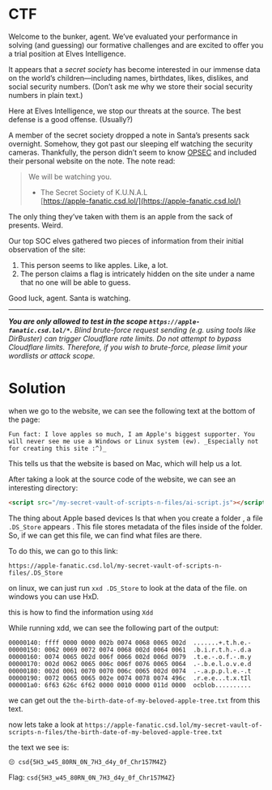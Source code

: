 
# CTF

Welcome to the bunker, agent. We’ve evaluated your performance in solving (and guessing) our formative challenges and are excited to offer you a trial position at Elves Intelligence.

It appears that a _secret society_ has become interested in our immense data on the world’s children—including names, birthdates, likes, dislikes, and social security numbers. (Don’t ask me why we store their social security numbers in plain text.)

Here at Elves Intelligence, we stop our threats at the source. The best defense is a good offense. (Usually?)

A member of the secret society dropped a note in Santa’s presents sack overnight. Somehow, they got past our sleeping elf watching the security cameras. Thankfully, the person didn’t seem to know [OPSEC](https://en.wikipedia.org/wiki/Operations_security) and included their personal website on the note. The note read:

> We will be watching you.  
> - The Secret Society of K.U.N.A.L  
> [https://apple-fanatic.csd.lol/](https://apple-fanatic.csd.lol/)

The only thing they’ve taken with them is an apple from the sack of presents. Weird.

Our top SOC elves gathered two pieces of information from their initial observation of the site:

1. This person seems to like apples. Like, a lot.
2. The person claims a flag is intricately hidden on the site under a name that no one will be able to guess.

Good luck, agent. Santa is watching.

---

_**You are only allowed to test in the scope `https://apple-fanatic.csd.lol/*`.** Blind brute-force request sending (e.g. using tools like DirBuster) can trigger Cloudflare rate limits. Do not attempt to bypass Cloudflare limits. Therefore, if you wish to brute-force, please limit your wordlists or attack scope._

# Solution

when we go to the website, we can see the following text at the bottom of the page:

```
Fun fact: I love apples so much, I am Apple's biggest supporter. You will never see me use a Windows or Linux system (ew). _Especially not for creating this site :^)_
```

This tells us that the website is based on Mac, which will help us a lot.

After taking a look at the source code of the website, we can see an interesting directory:

```html
<script src="/my-secret-vault-of-scripts-n-files/ai-script.js"></script>
```

The thing about Apple based devices Is that when you create a folder , a file `.DS_Store` appears . This file stores metadata of the files inside of the folder. So, if we can get this file, we can find what files are there.

To do this, we can go to this link:

```
https://apple-fanatic.csd.lol/my-secret-vault-of-scripts-n-files/.DS_Store
```

on linux, we can just run `xxd .DS_Store` to look at the data of the file. on windows you can use HxD. 

this is how to find the information using `Xdd`

While running xdd, we can see the following part of the output:
```
00000140: ffff 0000 0000 002b 0074 0068 0065 002d  .......+.t.h.e.-
00000150: 0062 0069 0072 0074 0068 002d 0064 0061  .b.i.r.t.h.-.d.a
00000160: 0074 0065 002d 006f 0066 002d 006d 0079  .t.e.-.o.f.-.m.y
00000170: 002d 0062 0065 006c 006f 0076 0065 0064  .-.b.e.l.o.v.e.d
00000180: 002d 0061 0070 0070 006c 0065 002d 0074  .-.a.p.p.l.e.-.t
00000190: 0072 0065 0065 002e 0074 0078 0074 496c  .r.e.e...t.x.tIl
000001a0: 6f63 626c 6f62 0000 0010 0000 011d 0000  ocblob..........
``` 

we can get out the `the-birth-date-of-my-beloved-apple-tree.txt` from this text.

now lets take a look at `https://apple-fanatic.csd.lol/my-secret-vault-of-scripts-n-files/the-birth-date-of-my-beloved-apple-tree.txt`


the text we see is:

```
😔 csd{5H3_w45_80RN_0N_7H3_d4y_0f_Chr157M4Z}
```

Flag: `csd{5H3_w45_80RN_0N_7H3_d4y_0f_Chr157M4Z}`



